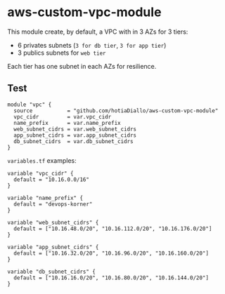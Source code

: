 # aws-custom-vpc-module

This module create, by default, a VPC with in 3 AZs for 3 tiers:
- 6 privates subnets (`3 for db tier`, `3 for app tier`)
- 3 publics subnets for `web tier`

Each tier has one subnet in each AZs for resilience. 

## Test

```
module "vpc" {
  source           = "github.com/hotiaDiallo/aws-custom-vpc-module"
  vpc_cidr         = var.vpc_cidr
  name_prefix      = var.name_prefix
  web_subnet_cidrs = var.web_subnet_cidrs
  app_subnet_cidrs = var.app_subnet_cidrs
  db_subnet_cidrs  = var.db_subnet_cidrs
}
```

`variables.tf` examples: 

```
variable "vpc_cidr" {
  default = "10.16.0.0/16"
}

variable "name_prefix" {
  default = "devops-korner"
}

variable "web_subnet_cidrs" {
  default = ["10.16.48.0/20", "10.16.112.0/20", "10.16.176.0/20"]
}

variable "app_subnet_cidrs" {
  default = ["10.16.32.0/20", "10.16.96.0/20", "10.16.160.0/20"]
}

variable "db_subnet_cidrs" {
  default = ["10.16.16.0/20", "10.16.80.0/20", "10.16.144.0/20"]
}
```